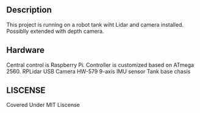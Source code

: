 ## Description
This project is running on a robot tank wiht Lidar and camera installed. Possiblly extended with depth camera.

## Hardware
Central control is Raspberry Pi.
Controller is customized based on ATmega 2560.
RPLidar
USB Camera
HW-579 9-axis IMU sensor 
Tank base chasis

## LISCENSE
Covered Under MIT Liscense
